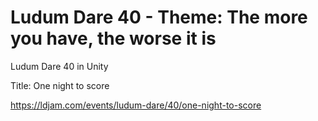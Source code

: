 # Ludum Dare 40 - Theme: The more you have, the worse it is
Ludum Dare 40 in Unity

Title: One night to score

https://ldjam.com/events/ludum-dare/40/one-night-to-score
